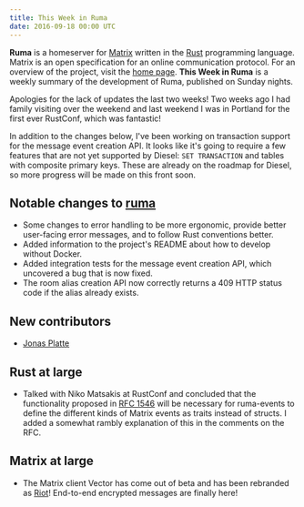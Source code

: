 ```yaml
---
title: This Week in Ruma
date: 2016-09-18 00:00 UTC
---
```


**Ruma** is a homeserver for [Matrix](https://matrix.org) written in the [Rust](https://www.rust-lang.org/) programming language.
Matrix is an open specification for an online communication protocol.
For an overview of the project, visit the [home page](/).
**This Week in Ruma** is a weekly summary of the development of Ruma, published on Sunday nights.

Apologies for the lack of updates the last two weeks!
Two weeks ago I had family visiting over the weekend and last weekend I was in Portland for the first ever RustConf, which was fantastic!

In addition to the changes below, I've been working on transaction support for the message event creation API.
It looks like it's going to require a few features that are not yet supported by Diesel: `SET TRANSACTION` and tables with composite primary keys.
These are already on the roadmap for Diesel, so more progress will be made on this front soon.

## Notable changes to [ruma](https://github.com/ruma/ruma)

* Some changes to error handling to be more ergonomic, provide better user-facing error messages, and to follow Rust conventions better.
* Added information to the project's README about how to develop without Docker.
* Added integration tests for the message event creation API, which uncovered a bug that is now fixed.
* The room alias creation API now correctly returns a 409 HTTP status code if the alias already exists.

## New contributors

* [Jonas Platte](https://github.com/jplatte)

## Rust at large

* Talked with Niko Matsakis at RustConf and concluded that the functionality proposed in [RFC 1546](https://github.com/rust-lang/rfcs/pull/1546) will be necessary for ruma-events to define the different kinds of Matrix events as traits instead of structs.
  I added a somewhat rambly explanation of this in the comments on the RFC.

## Matrix at large

* The Matrix client Vector has come out of beta and has been rebranded as [Riot](https://riot.im/)!
  End-to-end encrypted messages are finally here!
